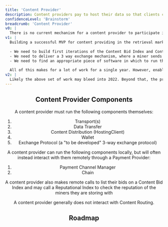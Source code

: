 ```yaml
---
title: 'Content Provider'
description: Content providers pay to host their data so that clients can retrieve it. Content providers list their bids in a Content Marketplace, and Retrieval Providers make offers to fulfill those bids. Content Providers then transfer their data to a Retrieval Provider, who then serves it to a Retrieval Client, usually at no cost to the Retrieval Client. Instead, the Content Provider pays the Retrieval Provider when their data is served.
confidenceLevel: 'Brainstorm'
breadcrumb: 'Content Provider'
v0: |
  There is no current mechanism for a content provider to participate in the retrieval market, other than to use a storage miner and hope that they serve retrievals quickly.
v1: |
  Building a successful MVP for content providing in the retrieval market is likely a year long project. All of the following much be in place for content providing to work:
  
  - We need to build first iterations of the Content Bid Index and Content Distribution components. Both of these components are proposed in this document as brainstorms. They will likely need revision along the way.
  - We need to deliver a 3 way exchange mechanism, where a miner sends data to a client, in exchange for the client verifying to the content provider they received the data, in exchange for the content provider sending payment to the miner. Making sure we do this in a way so that all parties receive fair exchange in a trustless environment may not be easy.
  - We need to find an appropriate piece of software in which to run the content providing system. It's possible go-IPFS is that system. Alternatively, it's possible the first customers of content providing are IPFS pinning serves that want to pay to insure the content people pay them to store is served quickly.
  
  All of this makes for a lot of work for a single year. However, enabling content providers is key to the economics of a retrieval market CDN. People browsing the web expect to browse for free in most cases. To deliver a functioning retrieval market, we need to unlock payments for parties other than the client.
v2: |
  Likely the above set of work may bleed into 2022. Beyond that, the proposed design makes content providers somewhat passive -- they make bids, then wait for miners to offer. It probably makes sense to offer other kinds of negotiation, and more complex ways of putting together hosting packages.
---
```


<Header />

## Content Provider Components

A content provider must run the following components themselves:

1. Transport(s)
2. Data Transfer
3. Content Distribution (HostingClient)
4. Wallet
5. Exchange Protocol (a "to be developed" 3-way exchange protocol)

A content provider can run the following components locally, but will often instead interact with them remotely through a Payment Provider:
1. Payment Channel Manager
2. Chain

A content provider also makes remote calls to list their bids on a Content Bid Index and may call a Reputational Index to check the reputation of the miners they are storing with

A content provider generally does not interact with Content Routing.

## Roadmap

<RoadMapPage />